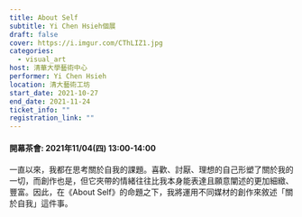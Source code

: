 ```yaml
---
title: About Self
subtitle: Yi Chen Hsieh個展
draft: false
cover: https://i.imgur.com/CThLIZ1.jpg
categories:
  - visual_art
host: 清華大學藝術中心
performer: Yi Chen Hsieh
location: 清大藝術工坊
start_date: 2021-10-27
end_date: 2021-11-24
ticket_info: ""
registration_link: ""
---
```


#### 開幕茶會: 2021年11/04(四) 13:00-14:00

一直以來，我都在思考關於自我的課題。喜歡、討厭、理想的自己形塑了關於我的一切，而創作也是，但它夾帶的情緒往往比我本身能表達且願意闡述的更加細緻、豐富。因此，在《About Self》的命題之下，我將運用不同媒材的創作來敘述「關於自我」這件事。
